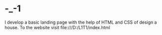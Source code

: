 # -_-1
I develop a basic landing page with the help of HTML and CSS of design a house. To the website visit file:///D:/L1T1/index.html
